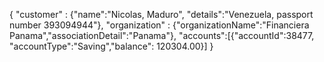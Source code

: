 {
"customer" : {"name":"Nicolas, Maduro", "details":"Venezuela, passport number 393094944"},
"organization" : {"organizationName":"Financiera Panama","associationDetail":"Panama"},
"accounts":[{"accountId":38477, "accountType":"Saving","balance": 120304.00}]
}